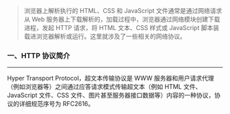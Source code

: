 >浏览器上解析执行的 HTML、CSS 和 JavaScript 文件通常是通过网络请求从 Web 服务器上下载解析的，加载过程中，浏览器通过网络模块创建下载进程，发起 HTTP 请求，将 HTML 文本、CSS 样式或 JavaScript 脚本装载进浏览器解析或运行。这里就涉及了一些相关的网络协议。

### 一、HTTP 协议简介

---

Hyper Transport Protocol，超文本传输协议是 WWW 服务器和用户请求代理（例如浏览器等）之间通过应答请求模式传输超文本（例如 HTML 文件、JavaScript 文件、CSS 文件、图片甚至服务器接口数据等）内容的一种协议，协议的详细规范序号为 RFC2616。




























































































